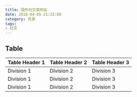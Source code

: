 ```yaml
---
title: 国外社交类网站
date: 2018-04-05 21:33:08
category: 资源
tags:
- 社交
---
```

## Table

| Table Header 1 | Table Header 2 | Table Header 3 |
| --- | --- | --- |
| Division 1 | Division 2 | Division 3 |
| Division 1 | Division 2 | Division 3 |
| Division 1 | Division 2 | Division 3 |

